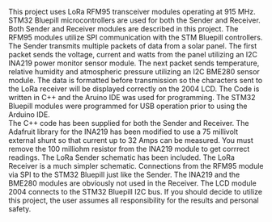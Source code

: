 This project uses LoRa RFM95 transceiver modules operating at 915 MHz. STM32 Bluepill microcontrollers are used for both the Sender and Receiver.  Both Sender and Receiver modules are described in this project. The RFM95 modules utilize SPI communication with the STM Bluepill controllers.
The Sender transmits multiple packets of data from a solar panel.  The first packet sends the voltage, current and watts from the panel utilizing an I2C INA219 power monitor sensor module.  The next packet sends temperature, relative humidity and atmospheric pressure utilizing an I2C BME280 sensor module.  The data is formatted before transmission so the characters sent to the LoRa receiver will be displayed correctly on the 2004 LCD. The Code is written in C++ and the Aruino IDE was used for programming.  The STM32 Bluepill modules were programmed for USB operation prior to using the Arduino IDE.  
The C++ code has been supplied for both the Sender and Receiver.  The Adafruit library for the INA219 has been modified to use a 75 millivolt external shunt so that current up to 32 Amps can be measured.  You must remove the 100 milliohm resistor from the INA219 module to get corrrect readings.
The LoRa Sender schematic has been included.  The LoRa Receiver is a much simpler schematic.  Connections from the RFM95 module via SPI  to the STM32 Bluepill just like the Sender.  The INA219 and the BME280 modules are obviously not used in the Receiver.  The LCD module 2004 connects to the STM32 Bluepill I2C bus.
If you should decide to utilize this project, the user assumes all responsibility for the results and personal safety.
